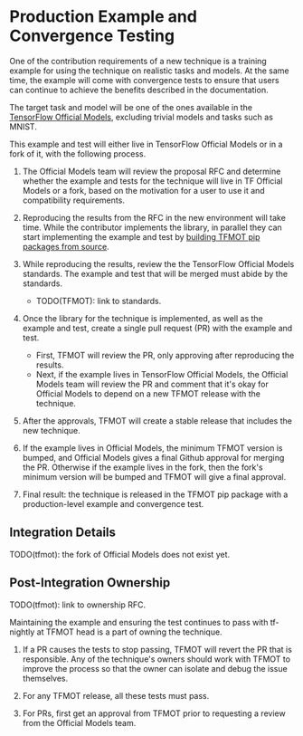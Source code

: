 # Production Example and Convergence Testing

One of the contribution requirements of a new technique is a training
example for using the technique on realistic tasks and models. At the same
time, the example will come with convergence tests to ensure that users can
continue to achieve the benefits described in the documentation.

The target task and model will be one of the ones available
in the [TensorFlow Official
Models](https://github.com/tensorflow/models/tree/master/official),
excluding trivial models and tasks such as MNIST.

This example and test will either live in TensorFlow Official Models
or in a fork of it, with the following process.

1. The Official Models team will review the proposal RFC and determine whether the
   example and tests for the technique will live in TF Official Models or a fork,
   based on the motivation for a user to use it and compatibility requirements.

2. Reproducing the results from the RFC in the new environment will take time. While
   the contributor implements the library, in parallel they can start implementing
   the example and test by [building TFMOT pip packages from
   source](https://www.tensorflow.org/model_optimization/guide/install#installing_from_source).

3. While reproducing the results, review the the TensorFlow Official Models standards.
   The example and test that will be merged must abide by the standards.
     * TODO(TFMOT): link to standards.

4. Once the library for the technique is implemented, as well as the example and
   test, create a single pull request (PR) with the example and test.
     * First, TFMOT will review the PR, only approving after reproducing the results.
     * Next, if the example lives in TensorFlow Official Models, the Official Models
       team will review the PR and comment that it's okay for Official Models to 
       depend on a new TFMOT release with the technique.

5. After the approvals, TFMOT will create a stable release that includes the
   new technique.

6. If the example lives in Official Models, the minimum TFMOT version is bumped, and Official Models gives a final
   Github approval for merging the PR. Otherwise if the example lives in the fork, then the fork's minimum version will be
   bumped and TFMOT will give a final approval.

7. Final result: the technique is released in the TFMOT pip package with a production-level example and
   convergence test.

## Integration Details

TODO(tfmot): the fork of Official Models does not exist yet.

## Post-Integration Ownership
TODO(tfmot): link to ownership RFC.

Maintaining the example and ensuring the test continues to pass with tf-nightly
at TFMOT head is a part of owning the technique.

1. If a PR causes the tests to stop passing, TFMOT will revert the PR that is
   responsible. Any of the technique's owners should work with TFMOT to improve
   the process so that the owner can isolate and debug the issue themselves.

2. For any TFMOT release, all these tests must pass.

3. For PRs, first get an approval from TFMOT prior to requesting a review
   from the Official Models team.




